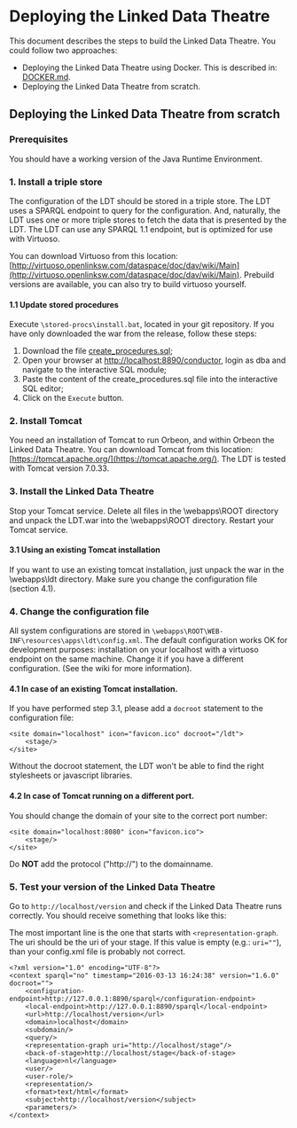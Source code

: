 # Deploying the Linked Data Theatre
This document describes the steps to build the Linked Data Theatre.
You could follow two approaches:

- Deploying the Linked Data Theatre using Docker. This is described in: [DOCKER.md](DOCKER.md).
- Deploying the Linked Data Theatre from scratch.

## Deploying the Linked Data Theatre from scratch

### Prerequisites
You should have a working version of the Java Runtime Environment.

### 1. Install a triple store
The configuration of the LDT should be stored in a triple store. The LDT uses a SPARQL endpoint to query for the configuration. And, naturally, the LDT uses one or more triple stores to fetch the data that is presented by the LDT. The LDT can use any SPARQL 1.1 endpoint, but is optimized for use with Virtuoso.

You can download Virtuoso from this location: [http://virtuoso.openlinksw.com/dataspace/doc/dav/wiki/Main](http://virtuoso.openlinksw.com/dataspace/doc/dav/wiki/Main).
Prebuild versions are available, you can also try to build virtuoso yourself.

#### 1.1 Update stored procedures
Execute `\stored-procs\install.bat`, located in your git repository. If you have only downloaded the war from the release, follow these steps:

1. Download the file [create_procedures.sql](stored-procs/create_procedures.sql);
2. Open your browser at [http://localhost:8890/conductor](http://localhost:8890/conductor), login as dba and navigate to the interactive SQL module;
3. Paste the content of the create_procedures.sql file into the interactive SQL editor;
4. Click on the `Execute` button.

### 2. Install Tomcat
You need an installation of Tomcat to run Orbeon, and within Orbeon the Linked Data Theatre.
You can download Tomcat from this location: [https://tomcat.apache.org/](https://tomcat.apache.org/).
The LDT is tested with Tomcat version 7.0.33.

### 3. Install the Linked Data Theatre
Stop your Tomcat service. Delete all files in the \webapps\ROOT directory and unpack the LDT.war into the \webapps\ROOT directory. Restart your Tomcat service.

#### 3.1 Using an existing Tomcat installation
If you want to use an existing tomcat installation, just unpack the war in the \webapps\ldt directory. Make sure you change the configuration file (section 4.1).

### 4. Change the configuration file
All system configurations are stored in `\webapps\ROOT\WEB-INF\resources\apps\ldt\config.xml`. The default configuration works OK for development purposes: installation on your localhost with a virtuoso endpoint on the same machine. Change it if you have a different configuration. (See the wiki for more information).

#### 4.1 In case of an existing Tomcat installation.
If you have performed step 3.1, please add a `docroot` statement to the configuration file:

	<site domain="localhost" icon="favicon.ico" docroot="/ldt">
		<stage/>
	</site>

Without the docroot statement, the LDT won't be able to find the right stylesheets or javascript libraries.

#### 4.2 In case of Tomcat running on a different port.
You should change the domain of your site to the correct port number:

	<site domain="localhost:8080" icon="favicon.ico">
		<stage/>
	</site>

Do **NOT** add the protocol ("http://") to the domainname.

### 5. Test your version of the Linked Data Theatre
Go to `http://localhost/version` and check if the Linked Data Theatre runs correctly. You should receive something that looks like this:

The most important line is the one that starts with `<representation-graph`. The uri should be the uri of your stage. If this value is empty (e.g.: `uri=""`), than your config.xml file is probably not correct. 

	<?xml version="1.0" encoding="UTF-8"?>
	<context sparql="no" timestamp="2016-03-13 16:24:38" version="1.6.0" docroot="">
		<configuration-endpoint>http://127.0.0.1:8890/sparql</configuration-endpoint>
		<local-endpoint>http://127.0.0.1:8890/sparql</local-endpoint>
		<url>http://localhost/version</url>
		<domain>localhost</domain>
		<subdomain/>
		<query/>
		<representation-graph uri="http://localhost/stage"/>
		<back-of-stage>http://localhost/stage</back-of-stage>
		<language>nl</language>
		<user/>
		<user-role/>
		<representation/>
		<format>text/html</format>
		<subject>http://localhost/version</subject>
		<parameters/>
	</context> 